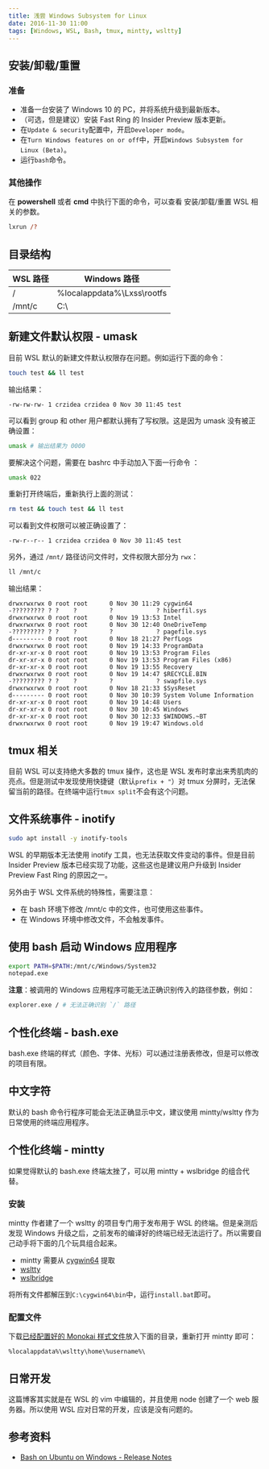 ```yaml
---
title: 浅尝 Windows Subsystem for Linux
date: 2016-11-30 11:00
tags: [Windows, WSL, Bash, tmux, mintty, wsltty]
---
```


## 安装/卸载/重置

### 准备

- 准备一台安装了 Windows 10 的 PC，并将系统升级到最新版本。
- （可选，但是建议）安装 Fast Ring 的 Insider Preview 版本更新。
- 在`Update & security`配置中，开启`Developer mode`。
- 在`Turn Windows features on or off`中，开启`Windows Subsystem for Linux (Beta)`。
- 运行`bash`命令。

### 其他操作

在 **powershell** 或者 **cmd** 中执行下面的命令，可以查看 安装/卸载/重置 WSL 相关的参数。

```ps
lxrun /?
```

## 目录结构

WSL 路径 | Windows 路径
---------|------------
 /       | %localappdata%\Lxss\rootfs
 /mnt/c  | C:\

## 新建文件默认权限 - umask

目前 WSL 默认的新建文件默认权限存在问题。例如运行下面的命令：

```sh
touch test && ll test
```

输出结果：

```
-rw-rw-rw- 1 crzidea crzidea 0 Nov 30 11:45 test
```

可以看到 group 和 other 用户都默认拥有了写权限。这是因为 umask 没有被正确设置：

```sh
umask # 输出结果为 0000
```

要解决这个问题，需要在 bashrc 中手动加入下面一行命令
：
```sh
umask 022
```

重新打开终端后，重新执行上面的测试：

```sh
rm test && touch test && ll test
```

可以看到文件权限可以被正确设置了：

```
-rw-r--r-- 1 crzidea crzidea 0 Nov 30 11:45 test
```

另外，通过 `/mnt/` 路径访问文件时，文件权限大部分为 `rwx`：

```sh
ll /mnt/c
```

输出结果：

```
drwxrwxrwx 0 root root      0 Nov 30 11:29 cygwin64
-????????? ? ?    ?         ?            ? hiberfil.sys
drwxrwxrwx 0 root root      0 Nov 19 13:53 Intel
drwxrwxrwx 0 root root      0 Nov 30 12:40 OneDriveTemp
-????????? ? ?    ?         ?            ? pagefile.sys
d--------- 0 root root      0 Nov 18 21:27 PerfLogs
drwxrwxrwx 0 root root      0 Nov 19 14:33 ProgramData
dr-xr-xr-x 0 root root      0 Nov 19 13:53 Program Files
dr-xr-xr-x 0 root root      0 Nov 19 13:53 Program Files (x86)
dr-xr-xr-x 0 root root      0 Nov 19 13:55 Recovery
drwxrwxrwx 0 root root      0 Nov 19 14:47 $RECYCLE.BIN
-????????? ? ?    ?         ?            ? swapfile.sys
drwxrwxrwx 0 root root      0 Nov 18 21:33 $SysReset
d--------- 0 root root      0 Nov 30 10:39 System Volume Information
dr-xr-xr-x 0 root root      0 Nov 19 14:48 Users
dr-xr-xr-x 0 root root      0 Nov 30 10:45 Windows
dr-xr-xr-x 0 root root      0 Nov 30 12:33 $WINDOWS.~BT
drwxrwxrwx 0 root root      0 Nov 19 19:47 Windows.old
```
## tmux 相关

目前 WSL 可以支持绝大多数的 tmux 操作，这也是 WSL 发布时拿出来秀肌肉的亮点。但是测试中发现使用快捷键（默认`prefix + "`）对 tmux 分屏时，无法保留当前的路径。在终端中运行`tmux split`不会有这个问题。

## 文件系统事件 - inotify

```sh
sudo apt install -y inotify-tools
```
WSL 的早期版本无法使用 inotify 工具，也无法获取文件变动的事件。但是目前 Insider Preview 版本已经实现了功能，这些这也是建议用户升级到 Insider Preview Fast Ring 的原因之一。

另外由于 WSL 文件系统的特殊性，需要注意：

- 在 bash 环境下修改 /mnt/c 中的文件，也可使用这些事件。
- 在 Windows 环境中修改文件，不会触发事件。

## 使用 bash 启动 Windows 应用程序

```sh
export PATH=$PATH:/mnt/c/Windows/System32
notepad.exe
```

**注意**：被调用的 Windows 应用程序可能无法正确识别传入的路径参数，例如：

```sh
explorer.exe / # 无法正确识别 `/` 路径
```

## 个性化终端 - bash.exe

bash.exe 终端的样式（颜色、字体、光标）可以通过注册表修改，但是可以修改的项目有限。

## 中文字符

默认的 bash 命令行程序可能会无法正确显示中文，建议使用 mintty/wsltty 作为日常使用的终端应用程序。

## 个性化终端 - mintty

如果觉得默认的 bash.exe 终端太挫了，可以用 mintty + wslbridge 的组合代替。

### 安装

mintty 作者建了一个 wsltty 的项目专门用于发布用于 WSL 的终端。但是亲测后发现 Windows 升级之后，之前发布的编译好的终端已经无法运行了。所以需要自己动手将下面的几个玩具组合起来。

- mintty 需要从 [cygwin64](cygwin64) 提取
- [wsltty](https://github.com/mintty/wsltty)
- [wslbridge](https://github.com/rprichard/wslbridge/releases)

将所有文件都解压到`C:\cygwin64\bin`中，运行`install.bat`即可。

### 配置文件

下载[已经配置好的 Monokai 样式文件](https://github.com/crzidea/confbook/blob/master/.minttyrc)放入下面的目录，重新打开 mintty 即可：

```
%localappdata%\wsltty\home\%username%\
```

## 日常开发

这篇博客其实就是在 WSL 的 vim 中编辑的，并且使用 node 创建了一个 web
服务器。所以使用 WSL 应对日常的开发，应该是没有问题的。

## 参考资料

- [Bash on Ubuntu on Windows - Release Notes](https://msdn.microsoft.com/en-us/commandline/wsl/release_notes)
